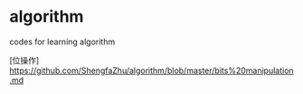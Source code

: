 # algorithm
codes for learning algorithm

[位操作]
https://github.com/ShengfaZhu/algorithm/blob/master/bits%20manipulation.md
